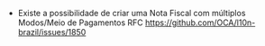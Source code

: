 - Existe a possibilidade de criar uma Nota Fiscal com múltiplos
  Modos/Meio de Pagamentos RFC
  <https://github.com/OCA/l10n-brazil/issues/1850>

